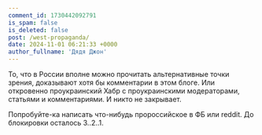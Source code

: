 ```yaml
---
comment_id: 1730442092791
is_spam: false
is_deleted: false
post: /west-propaganda/
date: 2024-11-01 06:21:33 +0000
author_fullname: 'Дядя Джон'
---
```


То, что в России вполне можно прочитать альтернативные точки зрения, доказывают хотя бы комментарии в этом блоге. Или откровенно проукраинский Хабр с проукраинскими модераторами, статьями и комментариями. И никто не закрывает.

Попробуйте-ка написать что-нибудь пророссийское в ФБ или reddit. До блокировки осталось 3..2..1.



